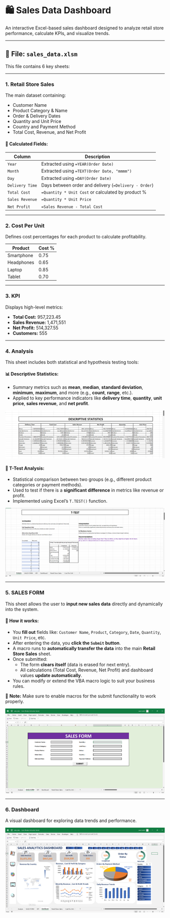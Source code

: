 # 🛍️ Sales Data Dashboard

An interactive Excel-based sales dashboard designed to analyze retail store performance, calculate KPIs, and visualize trends.

---

## 📂 File: `sales_data.xlsm`

This file contains 6 key sheets:

---

### 1. **Retail Store Sales**

The main dataset containing:
- Customer Name  
- Product Category & Name  
- Order & Delivery Dates  
- Quantity and Unit Price  
- Country and Payment Method  
- Total Cost, Revenue, and Net Profit  

#### 🧮 Calculated Fields:

| Column         | Description                                           |
|----------------|-------------------------------------------------------|
| `Year`         | Extracted using `=YEAR(Order Date)`                   |
| `Month`        | Extracted using `=TEXT(Order Date, "mmmm")`           |
| `Day`          | Extracted using `=DAY(Order Date)`                    |
| `Delivery Time`| Days between order and delivery (`=Delivery - Order`) |
| `Total Cost`   | `=Quantity * Unit Cost` or calculated by product %    |
| `Sales Revenue`| `=Quantity * Unit Price`                              |
| `Net Profit`   | `=Sales Revenue - Total Cost`                         |


---

### 2. **Cost Per Unit**

Defines cost percentages for each product to calculate profitability.

| Product     | Cost % |
|-------------|--------|
| Smartphone  | 0.75   |
| Headphones  | 0.65   |
| Laptop      | 0.85   |
| Tablet      | 0.70   |

---

### 3. **KPI**

Displays high-level metrics:
- **Total Cost:** 957,223.45  
- **Sales Revenue:** 1,471,551  
- **Net Profit:** 514,327.55  
- **Customers:** 555  


---

### 4. **Analysis**

This sheet includes both statistical and hypothesis testing tools:

#### 📊 Descriptive Statistics:
- Summary metrics such as **mean**, **median**, **standard deviation**, **minimum**, **maximum**, and more (e.g., **count**, **range**, etc.).
- Applied to key performance indicators like **delivery time**, **quantity**, **unit price**, **sales revenue**, and **net profit**.

![Descriptive Statistics](https://github.com/yassin-saleh/Sales-Analysis/blob/main/SALES%20ANALYSIS/Analysis/Descriptive%20Statistics.png)


#### 🧪 T-Test Analysis:
- Statistical comparison between two groups (e.g., different product categories or payment methods).
- Used to test if there is a **significant difference** in metrics like revenue or profit.
- Implemented using Excel’s `T.TEST()` function.

![T-Test](https://github.com/yassin-saleh/Sales-Analysis/blob/main/SALES%20ANALYSIS/Analysis/T-Test.png)


---

### 5. **SALES FORM**

This sheet allows the user to **input new sales data** directly and dynamically into the system.

#### 🧾 How it works:

- You **fill out** fields like: `Customer Name`, `Product`, `Category`, `Date`, `Quantity`, `Unit Price`, etc.
- After entering the data, you **click the `Submit` button**.
- A macro runs to **automatically transfer the data** into the main **Retail Store Sales** sheet.
- Once submitted:
  - The form **clears itself** (data is erased for next entry).
  - All calculations (Total Cost, Revenue, Net Profit) and dashboard values **update automatically**.
- You can modify or extend the VBA macro logic to suit your business rules.

📌 **Note:** Make sure to enable macros for the submit functionality to work properly.

![Sales Form](https://github.com/yassin-saleh/Sales-Analysis/blob/main/SALES%20ANALYSIS/Sales%20Form/Sales%20Form.png)

---

### 6. **Dashboard**

A visual dashboard for exploring data trends and performance.

![Dashboard](https://github.com/yassin-saleh/Sales-Analysis/blob/main/SALES%20ANALYSIS/DashBoard/DashBoard.png)



